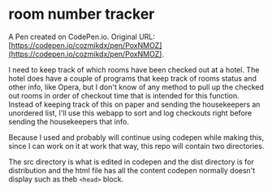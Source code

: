 # room number tracker

A Pen created on CodePen.io. Original URL: [https://codepen.io/cozmikdx/pen/PoxNMOZ](https://codepen.io/cozmikdx/pen/PoxNMOZ).

I need to keep track of which rooms have been checked out at a hotel. The hotel does have a couple of programs that keep track of rooms status and other info, like Opera, but I don't know of any method to pull up the checked out rooms in order of checkout time that is intended for this function.
Instead of keeping track of this on paper and sending the housekeepers an unordered list, I'll use this webapp to sort and log checkouts right before sending the housekeepers that info.

Because I used and probably will continue using codepen while making this, since I can work on it at work that way, this repo will contain two directories.

The src directory is what is edited in codepen and the dist directory is for distribution and the html file has all the content codepen normally doesn't display such as theb `<head>` block.